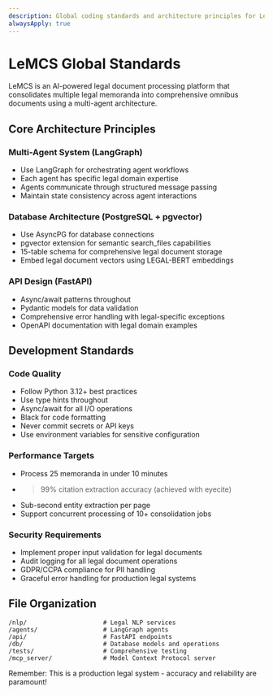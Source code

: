 ```yaml
---
description: Global coding standards and architecture principles for LeMCS legal document processing system
alwaysApply: true
---
```


# LeMCS Global Standards

LeMCS is an AI-powered legal document processing platform that consolidates multiple legal memoranda into comprehensive omnibus documents using a multi-agent architecture.

## Core Architecture Principles

### Multi-Agent System (LangGraph)
- Use LangGraph for orchestrating agent workflows
- Each agent has specific legal domain expertise
- Agents communicate through structured message passing
- Maintain state consistency across agent interactions

### Database Architecture (PostgreSQL + pgvector)
- Use AsyncPG for database connections
- pgvector extension for semantic search_files capabilities
- 15-table schema for comprehensive legal document storage
- Embed legal document vectors using LEGAL-BERT embeddings

### API Design (FastAPI)
- Async/await patterns throughout
- Pydantic models for data validation
- Comprehensive error handling with legal-specific exceptions
- OpenAPI documentation with legal domain examples

## Development Standards

### Code Quality
- Follow Python 3.12+ best practices
- Use type hints throughout
- Async/await for all I/O operations
- Black for code formatting
- Never commit secrets or API keys
- Use environment variables for sensitive configuration

### Performance Targets
- Process 25 memoranda in under 10 minutes
- >99% citation extraction accuracy (achieved with eyecite)
- Sub-second entity extraction per page
- Support concurrent processing of 10+ consolidation jobs

### Security Requirements
- Implement proper input validation for legal documents
- Audit logging for all legal document operations
- GDPR/CCPA compliance for PII handling
- Graceful error handling for production legal systems

## File Organization
```
/nlp/                     # Legal NLP services
/agents/                  # LangGraph agents
/api/                     # FastAPI endpoints
/db/                      # Database models and operations
/tests/                   # Comprehensive testing
/mcp_server/              # Model Context Protocol server
```

Remember: This is a production legal system - accuracy and reliability are paramount!